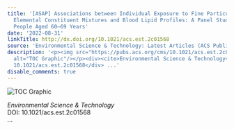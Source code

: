 ```yaml
---
title: '[ASAP] Associations between Individual Exposure to Fine Particulate Matter
  Elemental Constituent Mixtures and Blood Lipid Profiles: A Panel Study in Chinese
  People Aged 60–69 Years'
date: '2022-08-31'
linkTitle: http://dx.doi.org/10.1021/acs.est.2c01568
source: 'Environmental Science & Technology: Latest Articles (ACS Publications)'
description: '<p><img src="https://pubs.acs.org/cms/10.1021/acs.est.2c01568/asset/images/medium/es2c01568_0006.gif"
  alt="TOC Graphic"/></p><div><cite>Environmental Science & Technology</cite></div><div>DOI:
  10.1021/acs.est.2c01568</div> ...'
disable_comments: true
---
```

<p><img src="https://pubs.acs.org/cms/10.1021/acs.est.2c01568/asset/images/medium/es2c01568_0006.gif" alt="TOC Graphic"/></p><div><cite>Environmental Science & Technology</cite></div><div>DOI: 10.1021/acs.est.2c01568</div> ...
